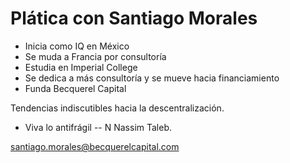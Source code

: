 # Plática con Santiago Morales

* Inicia como IQ en México
* Se muda a Francia por consultoría
* Estudia en Imperial College
* Se dedica a más consultoría y se mueve hacia financiamiento
* Funda Becquerel Capital

Tendencias indiscutibles hacia la descentralización.

* Viva lo antifrágil -- N Nassim Taleb.

santiago.morales@becquerelcapital.com
